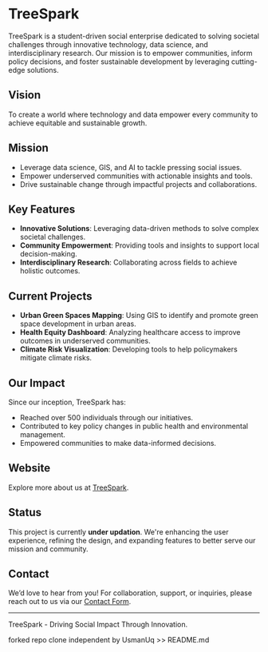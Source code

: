 # TreeSpark

TreeSpark is a student-driven social enterprise dedicated to solving societal challenges through innovative technology, data science, and interdisciplinary research. Our mission is to empower communities, inform policy decisions, and foster sustainable development by leveraging cutting-edge solutions.

## Vision
To create a world where technology and data empower every community to achieve equitable and sustainable growth.

## Mission
- Leverage data science, GIS, and AI to tackle pressing social issues.
- Empower underserved communities with actionable insights and tools.
- Drive sustainable change through impactful projects and collaborations.

## Key Features
- **Innovative Solutions**: Leveraging data-driven methods to solve complex societal challenges.
- **Community Empowerment**: Providing tools and insights to support local decision-making.
- **Interdisciplinary Research**: Collaborating across fields to achieve holistic outcomes.

## Current Projects
- **Urban Green Spaces Mapping**: Using GIS to identify and promote green space development in urban areas.
- **Health Equity Dashboard**: Analyzing healthcare access to improve outcomes in underserved communities.
- **Climate Risk Visualization**: Developing tools to help policymakers mitigate climate risks.

## Our Impact
Since our inception, TreeSpark has:
- Reached over 500 individuals through our initiatives.
- Contributed to key policy changes in public health and environmental management.
- Empowered communities to make data-informed decisions.

## Website
Explore more about us at [TreeSpark](https://treespark.co).

## Status
This project is currently **under updation**. We're enhancing the user experience, refining the design, and expanding features to better serve our mission and community.

## Contact
We’d love to hear from you! For collaboration, support, or inquiries, please reach out to us via our [Contact Form](#contact).

---

TreeSpark - Driving Social Impact Through Innovation.

forked repo clone independent by UsmanUq >> README.md
